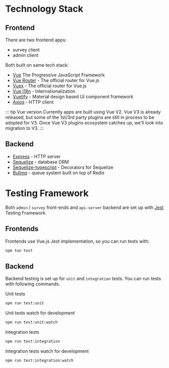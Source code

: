# Technology Stack

## Frontend

There are two frontend apps:
- survey client
- admin client

Both built on same tech stack:

* [Vue](https://vuejs.org) The Progressive JavaScript Framework
* [Vue Router](https://router.vuejs.org) - The official router for Vue.js
* [Vuex](https://vuex.vuejs.org) - The official router for Vue.js
* [Vue I18n](http://kazupon.github.io/vue-i18n) - Internationalization
* [Vuetify](https://vuetifyjs.com) - Material design based UI component framework
* [Axios](https://github.com/axios/axios) - HTTP client

::: tip Vue version
Currently apps are built using Vue V2. Vue V3 is already released, but some of the 1st/3rd party plugins are still in process to be adopted for V3. Once Vue V3 plugins ecosystem catches up, we'll look into migration to V3.
:::

## Backend
* [Express](https://expressjs.com) - HTTP server
* [Sequelize](https://sequelize.org/master) - database ORM
* [Sequelize-typescript](https://github.com/RobinBuschmann/sequelize-typescript) - Decorators for Sequelize
* [Bullmq](https://docs.bullmq.io) - queue system built on top of Redis

# Testing Framework

Both `admin` / `survey` front-ends and `api-server` backend are set up with [Jest](https://jestjs.io/) Testing Framework.

## Frontends

Frontends use Vue.js Jest implementation, so you can run tests with:

```sh
npm tun test
```

## Backend

Backend testing is set up for `unit` and `integration` tests. You can run tests with following commands.

Unit tests
```sh
npm run test:unit
```

Unit tests watch for development
```sh
npm run test:unit:watch
```

Integration tests
```sh
npm run test:integration
```

Integration tests watch for development

```sh
npm run test:integration:watch
```